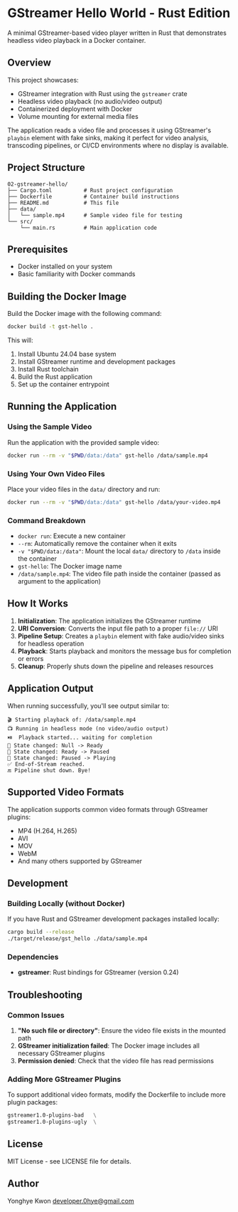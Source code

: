 # GStreamer Hello World - Rust Edition

A minimal GStreamer-based video player written in Rust that demonstrates headless video playback in a Docker container.

## Overview

This project showcases:
- GStreamer integration with Rust using the `gstreamer` crate
- Headless video playback (no audio/video output)
- Containerized deployment with Docker
- Volume mounting for external media files

The application reads a video file and processes it using GStreamer's `playbin` element with fake sinks, making it perfect for video analysis, transcoding pipelines, or CI/CD environments where no display is available.

## Project Structure

```
02-gstreamer-hello/
├── Cargo.toml          # Rust project configuration
├── Dockerfile          # Container build instructions
├── README.md           # This file
├── data/
│   └── sample.mp4      # Sample video file for testing
└── src/
    └── main.rs         # Main application code
```

## Prerequisites

- Docker installed on your system
- Basic familiarity with Docker commands

## Building the Docker Image

Build the Docker image with the following command:

```bash
docker build -t gst-hello .
```

This will:
1. Install Ubuntu 24.04 base system
2. Install GStreamer runtime and development packages
3. Install Rust toolchain
4. Build the Rust application
5. Set up the container entrypoint

## Running the Application

### Using the Sample Video

Run the application with the provided sample video:

```bash
docker run --rm -v "$PWD/data:/data" gst-hello /data/sample.mp4
```

### Using Your Own Video Files

Place your video files in the `data/` directory and run:

```bash
docker run --rm -v "$PWD/data:/data" gst-hello /data/your-video.mp4
```

### Command Breakdown

- `docker run`: Execute a new container
- `--rm`: Automatically remove the container when it exits
- `-v "$PWD/data:/data"`: Mount the local `data/` directory to `/data` inside the container
- `gst-hello`: The Docker image name
- `/data/sample.mp4`: The video file path inside the container (passed as argument to the application)

## How It Works

1. **Initialization**: The application initializes the GStreamer runtime
2. **URI Conversion**: Converts the input file path to a proper `file://` URI
3. **Pipeline Setup**: Creates a `playbin` element with fake audio/video sinks for headless operation
4. **Playback**: Starts playback and monitors the message bus for completion or errors
5. **Cleanup**: Properly shuts down the pipeline and releases resources

## Application Output

When running successfully, you'll see output similar to:

```
🎬 Starting playback of: /data/sample.mp4
📺 Running in headless mode (no video/audio output)
⏯️  Playback started... waiting for completion
🔄 State changed: Null -> Ready
🔄 State changed: Ready -> Paused
🔄 State changed: Paused -> Playing
✅ End-of-Stream reached.
🔚 Pipeline shut down. Bye!
```

## Supported Video Formats

The application supports common video formats through GStreamer plugins:
- MP4 (H.264, H.265)
- AVI
- MOV
- WebM
- And many others supported by GStreamer

## Development

### Building Locally (without Docker)

If you have Rust and GStreamer development packages installed locally:

```bash
cargo build --release
./target/release/gst_hello ./data/sample.mp4
```

### Dependencies

- **gstreamer**: Rust bindings for GStreamer (version 0.24)

## Troubleshooting

### Common Issues

1. **"No such file or directory"**: Ensure the video file exists in the mounted path
2. **GStreamer initialization failed**: The Docker image includes all necessary GStreamer plugins
3. **Permission denied**: Check that the video file has read permissions

### Adding More GStreamer Plugins

To support additional video formats, modify the Dockerfile to include more plugin packages:

```dockerfile
gstreamer1.0-plugins-bad   \
gstreamer1.0-plugins-ugly  \
```

## License

MIT License - see LICENSE file for details.

## Author

Yonghye Kwon <developer.0hye@gmail.com> 